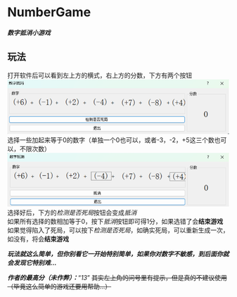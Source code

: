 # NumberGame

***数字抵消小游戏***

## 玩法

打开软件后可以看到左上方的横式，右上方的分数，下方有两个按钮  
![image](md-pic/1.png)  
选择一些加起来等于0的数字（单独一个0也可以，或者-3，-2，+5这三个数也可以，不限次数）  
![image](md-pic/2.png)  
选择好后，下方的*检测是否死局*按钮会变成*抵消*  
如果所有选择的数相加等于0，按下*抵消*按钮即可得1分，如果选错了会**结束游戏**  
如果觉得陷入了死局，可以按下*检测是否死局*，如确实死局，可以重新生成一次，如没有，将会**结束游戏**  

***玩法就这么简单，但你别看它一开始特别简单，如果你对数字不敏感，到后面你就会发现它特别难...***  

***作者的最高分（未作弊）：***“*13*”
~~其实左上角的问号里有提示，但是真的不建议使用（毕竟这么简单的游戏还要用帮助...）~~